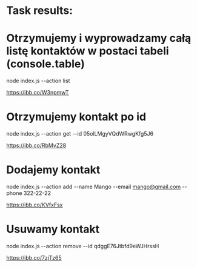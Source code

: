 <h1>Task results:</h1>

# Otrzymujemy i wyprowadzamy całą listę kontaktów w postaci tabeli (console.table)

node index.js --action list

https://ibb.co/W3npmwT

# Otrzymujemy kontakt po id

node index.js --action get --id 05olLMgyVQdWRwgKfg5J6

https://ibb.co/RbMvZ28

# Dodajemy kontakt

node index.js --action add --name Mango --email mango@gmail.com --phone 322-22-22

https://ibb.co/KVfxFsx

# Usuwamy kontakt

node index.js --action remove --id qdggE76Jtbfd9eWJHrssH

https://ibb.co/7zjTz65

